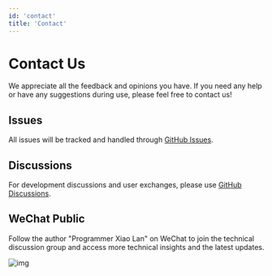 ```yaml
---
id: 'contact'
title: 'Contact'
---
```


# Contact Us

We appreciate all the feedback and opinions you have. If you need any help or have any suggestions during use, please feel free to contact us!

## Issues

All issues will be tracked and handled through [GitHub Issues](https://github.com/fast-excel/fastexcel/issues).

## Discussions

For development discussions and user exchanges, please use [GitHub Discussions](https://github.com/fast-excel/fastexcel/discussions).

## WeChat Public

Follow the author "Programmer Xiao Lan" on WeChat to join the technical discussion group and access more technical insights and the latest updates.

![img](/img/docs/wechat-public.jpg)
